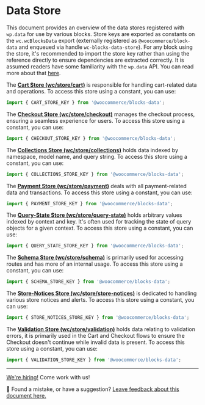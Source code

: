 # Data Store

This document provides an overview of the data stores registered with `wp.data` for use by various blocks. Store keys are exported as constants on the `wc.wcBlocksData` export (externally registered as `@woocommerce/block-data` and enqueued via handle `wc-blocks-data-store`). For any block using the store, it's recommended to import the store key rather than using the reference directly to ensure dependencies are extracted correctly. It is assumed readers have some familiarity with the `wp.data` API. You can read more about that [here](https://developer.wordpress.org/block-editor/reference-guides/packages/packages-data/).

The **[Cart Store (wc/store/cart)](cart.md)** is responsible for handling cart-related data and operations. To access this store using a constant, you can use:

```ts
import { CART_STORE_KEY } from '@woocommerce/blocks-data';
```

The **[Checkout Store (wc/store/checkout)](checkout.md)** manages the checkout process, ensuring a seamless experience for users. To access this store using a constant, you can use:

```ts
import { CHECKOUT_STORE_KEY } from '@woocommerce/blocks-data';
```

The **[Collections Store (wc/store/collections)](collections.md)** holds data indexed by namespace, model name, and query string. To access this store using a constant, you can use:

```ts
import { COLLECTIONS_STORE_KEY } from '@woocommerce/blocks-data';
```

The **[Payment Store (wc/store/payment)](payment.md)** deals with all payment-related data and transactions. To access this store using a constant, you can use:

```ts
import { PAYMENT_STORE_KEY } from '@woocommerce/blocks-data';
```

The **[Query-State Store (wc/store/query-state)](query-state.md)** holds arbitrary values indexed by context and key. It's often used for tracking the state of query objects for a given context. To access this store using a constant, you can use:

```ts
import { QUERY_STATE_STORE_KEY } from '@woocommerce/blocks-data';
```

The **[Schema Store (wc/store/schema)](schema.md)** is primarily used for accessing routes and has more of an internal usage. To access this store using a constant, you can use:

```ts
import { SCHEMA_STORE_KEY } from '@woocommerce/blocks-data';
```

The **[Store-Notices Store (wc/store/store-notices)](store-notices.md)** is dedicated to handling various store notices and alerts. To access this store using a constant, you can use:

```ts
import { STORE_NOTICES_STORE_KEY } from '@woocommerce/blocks-data';
```

The **[Validation Store (wc/store/validation)](validation.md)** holds data relating to validation errors, it is primarily used in the Cart and Checkout flows to ensure the Checkout doesn't continue while invalid data is present. To access this store using a constant, you can use:

```ts
import { VALIDATION_STORE_KEY } from '@woocommerce/blocks-data';
```

<!-- FEEDBACK -->

---

[We're hiring!](https://woocommerce.com/careers/) Come work with us!

🐞 Found a mistake, or have a suggestion? [Leave feedback about this document here.](https://github.com/woocommerce/woocommerce-blocks/issues/new?assignees=&labels=type%3A+documentation&template=--doc-feedback.md&title=Feedback%20on%20./docs/third-party-developers/extensibility/data-store/README.md)

<!-- /FEEDBACK -->
